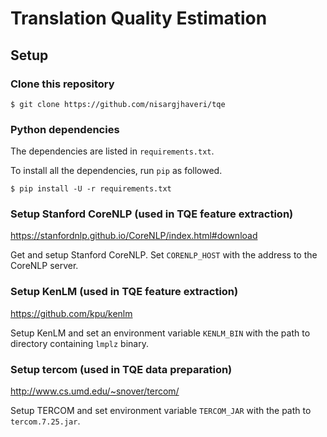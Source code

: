 # Translation Quality Estimation

## Setup

### Clone this repository
```
$ git clone https://github.com/nisargjhaveri/tqe
```

### Python dependencies
The dependencies are listed in `requirements.txt`.

To install all the dependencies, run `pip` as followed.
```
$ pip install -U -r requirements.txt
```

### Setup Stanford CoreNLP (used in TQE feature extraction)
https://stanfordnlp.github.io/CoreNLP/index.html#download

Get and setup Stanford CoreNLP.
Set `CORENLP_HOST` with the address to the CoreNLP server.

### Setup KenLM (used in TQE feature extraction)
https://github.com/kpu/kenlm

Setup KenLM and set an environment variable `KENLM_BIN` with the path to directory containing `lmplz` binary.

### Setup tercom (used in TQE data preparation)
http://www.cs.umd.edu/~snover/tercom/

Setup TERCOM and set environment variable `TERCOM_JAR` with the path to `tercom.7.25.jar`.
